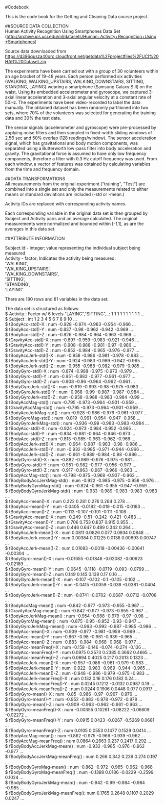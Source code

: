 #Codebook

This is the code book for the Getting and Cleaning Data course project. 

##SOURCE DATA COLLECTION  
Human Activity Recognition Using Smartphones Data Set  
(http://archive.ics.uci.edu/ml/datasets/Human+Activity+Recognition+Using+Smartphones)  

Source data downloaded from https://d396qusza40orc.cloudfront.net/getdata%2Fprojectfiles%2FUCI%20HAR%20Dataset.zip   

The experiments have been carried out with a group of 30 volunteers within an age bracket of 19-48 years. Each person performed six activities (WALKING, WALKING_UPSTAIRS, WALKING_DOWNSTAIRS, SITTING, STANDING, LAYING) wearing a smartphone (Samsung Galaxy S II) on the waist. Using its embedded accelerometer and gyroscope, we captured 3-axial linear acceleration and 3-axial angular velocity at a constant rate of 50Hz. The experiments have been video-recorded to label the data manually. The obtained dataset has been randomly partitioned into two sets, where 70% of the volunteers was selected for generating the training data and 30% the test data.  

The sensor signals (accelerometer and gyroscope) were pre-processed by applying noise filters and then sampled in fixed-width sliding windows of 2.56 sec and 50% overlap (128 readings/window). The sensor acceleration signal, which has gravitational and body motion components, was separated using a Butterworth low-pass filter into body acceleration and gravity. The gravitational force is assumed to have only low frequency components, therefore a filter with 0.3 Hz cutoff frequency was used. From each window, a vector of features was obtained by calculating variables from the time and frequency domain.


##DATA TRANSFORMATIONS  
All measurements from the original experiment ("training", "Test") are combined into a single set and only the measurements related to either means or standard deviations are included (-std or -mean.)  

Activity IDs are replaced with corresponding activity names.  

Each corresponding variable in the original data set is then grouped by Subject and Activity pairs and an average calculated. The original measurements were normalized and bounded within [-1,1], as are the averages in this data set.   


##ATTRIBUTE INFORMATION  

Subject.Id - integer; value representing the individual subject being measured  
Activity - factor; Indicates the activity being measured:   
                'WALKING',  
                'WALKING_UPSTAIRS',  
                'WALKING_DOWNSTAIRS',  
                'SITTING',  
                'STANDING',  
                'LAYING'  

There are 180 rows and 81 variables in the data set. 
                
The data set is structured as follows:  
 $ Activity                       : Factor w/ 6 levels "LAYING","SITTING",..: 1 1 1 1 1 1 1 1 1 1 ...  
 $ Subject                        : int  1 2 3 4 5 6 7 8 9 10 ...  
 $ tBodyAcc-std()-X               : num  -0.928 -0.974 -0.983 -0.954 -0.966 ...  
 $ tBodyAcc-std()-Y               : num  -0.837 -0.98 -0.962 -0.942 -0.969 ...  
 $ tBodyAcc-std()-Z               : num  -0.826 -0.984 -0.964 -0.963 -0.969 ...  
 $ tGravityAcc-std()-X            : num  -0.897 -0.959 -0.983 -0.921 -0.946 ...  
 $ tGravityAcc-std()-Y            : num  -0.908 -0.988 -0.981 -0.97 -0.986 ...  
 $ tGravityAcc-std()-Z            : num  -0.852 -0.984 -0.965 -0.976 -0.977 ...  
 $ tBodyAccJerk-std()-X           : num  -0.958 -0.986 -0.981 -0.978 -0.983 ...  
 $ tBodyAccJerk-std()-Y           : num  -0.924 -0.983 -0.969 -0.942 -0.965 ...  
 $ tBodyAccJerk-std()-Z           : num  -0.955 -0.988 -0.982 -0.979 -0.985 ...  
 $ tBodyGyro-std()-X              : num  -0.874 -0.988 -0.975 -0.973 -0.979 ...  
 $ tBodyGyro-std()-Y              : num  -0.951 -0.982 -0.977 -0.961 -0.977 ...  
 $ tBodyGyro-std()-Z              : num  -0.908 -0.96 -0.964 -0.962 -0.961 ...  
 $ tBodyGyroJerk-std()-X          : num  -0.919 -0.993 -0.98 -0.975 -0.983 ...  
 $ tBodyGyroJerk-std()-Y          : num  -0.968 -0.99 -0.987 -0.987 -0.984 ...  
 $ tBodyGyroJerk-std()-Z          : num  -0.958 -0.988 -0.983 -0.984 -0.99 ...   
 $ tBodyAccMag-std()              : num  -0.795 -0.973 -0.964 -0.931 -0.959 ...   
 $ tGravityAccMag-std()           : num  -0.795 -0.973 -0.964 -0.931 -0.959 ...   
 $ tBodyAccJerkMag-std()          : num  -0.928 -0.986 -0.976 -0.961 -0.977 ...   
 $ tBodyGyroMag-std()             : num  -0.819 -0.961 -0.954 -0.947 -0.958 ...   
 $ tBodyGyroJerkMag-std()         : num  -0.936 -0.99 -0.983 -0.983 -0.984 ...   
 $ fBodyAcc-std()-X               : num  -0.924 -0.973 -0.984 -0.952 -0.965 ...  
 $ fBodyAcc-std()-Y               : num  -0.834 -0.981 -0.964 -0.946 -0.973 ...  
 $ fBodyAcc-std()-Z               : num  -0.813 -0.985 -0.963 -0.962 -0.966 ...  
 $ fBodyAccJerk-std()-X           : num  -0.964 -0.987 -0.983 -0.98 -0.986 ...  
 $ fBodyAccJerk-std()-Y           : num  -0.932 -0.985 -0.971 -0.944 -0.966 ...  
 $ fBodyAccJerk-std()-Z           : num  -0.961 -0.989 -0.984 -0.98 -0.986 ...   
 $ fBodyGyro-std()-X              : num  -0.882 -0.989 -0.976 -0.975 -0.981 ...  
 $ fBodyGyro-std()-Y              : num  -0.951 -0.982 -0.977 -0.956 -0.977 ...  
 $ fBodyGyro-std()-Z              : num  -0.917 -0.963 -0.967 -0.966 -0.963 ...  
 $ fBodyAccMag-std()              : num  -0.798 -0.975 -0.968 -0.937 -0.963 ...  
 $ fBodyBodyAccJerkMag-std()      : num  -0.922 -0.985 -0.975 -0.958 -0.976 ...  
 $ fBodyBodyGyroMag-std()         : num  -0.824 -0.961 -0.955 -0.947 -0.959 ...  
 $ fBodyBodyGyroJerkMag-std()     : num  -0.933 -0.989 -0.983 -0.983 -0.983 ...  
 $ tBodyAcc-mean()-X              : num  0.222 0.281 0.276 0.264 0.278 ...  
 $ tBodyAcc-mean()-Y              : num  -0.0405 -0.0182 -0.019 -0.015 -0.0183 ...  
 $ tBodyAcc-mean()-Z              : num  -0.113 -0.107 -0.101 -0.111 -0.108 ...  
 $ tGravityAcc-mean()-X           : num  -0.249 -0.51 -0.242 -0.421 -0.483 ...  
 $ tGravityAcc-mean()-Y           : num  0.706 0.753 0.837 0.915 0.955 ...  
 $ tGravityAcc-mean()-Z           : num  0.446 0.647 0.489 0.342 0.264 ...  
 $ tBodyAccJerk-mean()-X          : num  0.0811 0.0826 0.077 0.0934 0.0848 .  ..  
 $ tBodyAccJerk-mean()-Y          : num  0.00384 0.01225 0.0138 0.00693 0.00747 ...  
 $ tBodyAccJerk-mean()-Z          : num  0.01083 -0.0018 -0.00436 -0.00641 -0.00304 ...  
 $ tBodyGyro-mean()-X             : num  -0.01655 -0.01848 -0.02082 -0.00923 -0.02189 ...  
 $ tBodyGyro-mean()-Y             : num  -0.0645 -0.1118 -0.0719 -0.093 -0.0799 ...  
 $ tBodyGyro-mean()-Z             : num  0.149 0.145 0.138 0.17 0.16 ...  
 $ tBodyGyroJerk-mean()-X         : num  -0.107 -0.102 -0.1 -0.105 -0.102 ...  
 $ tBodyGyroJerk-mean()-Y         : num  -0.0415 -0.0359 -0.039 -0.0381 -0.0404 ...  
 $ tBodyGyroJerk-mean()-Z         : num  -0.0741 -0.0702 -0.0687 -0.0712 -0.0708 ...  
 $ tBodyAccMag-mean()             : num  -0.842 -0.977 -0.973 -0.955 -0.967 ...  
 $ tGravityAccMag-mean()          : num  -0.842 -0.977 -0.973 -0.955 -0.967 ...  
 $ tBodyAccJerkMag-mean()         : num  -0.954 -0.988 -0.979 -0.97 -0.98 ...  
 $ tBodyGyroMag-mean()            : num  -0.875 -0.95 -0.952 -0.93 -0.947 ...  
 $ tBodyGyroJerkMag-mean()        : num  -0.963 -0.992 -0.987 -0.985 -0.986 ...  
 $ fBodyAcc-mean()-X              : num  -0.939 -0.977 -0.981 -0.959 -0.969 ...  
 $ fBodyAcc-mean()-Y              : num  -0.867 -0.98 -0.961 -0.939 -0.965 ...  
 $ fBodyAcc-mean()-Z              : num  -0.883 -0.984 -0.968 -0.968 -0.977 ...  
 $ fBodyAcc-meanFreq()-X          : num  -0.159 -0.146 -0.074 -0.274 -0.136 ...  
 $ fBodyAcc-meanFreq()-Y          : num  0.0975 0.2573 0.2385 0.3662 0.4665 ...  
 $ fBodyAcc-meanFreq()-Z          : num  0.0894 0.4025 0.217 0.2013 0.1323 ...  
 $ fBodyAccJerk-mean()-X          : num  -0.957 -0.986 -0.981 -0.979 -0.983 ...  
 $ fBodyAccJerk-mean()-Y          : num  -0.922 -0.983 -0.969 -0.944 -0.965 ...  
 $ fBodyAccJerk-mean()-Z          : num  -0.948 -0.986 -0.979 -0.975 -0.983 ...  
 $ fBodyAccJerk-meanFreq()-X      : num  0.132 0.16 0.176 0.182 0.24 ...  
 $ fBodyAccJerk-meanFreq()-Y      : num  0.0245 0.1212 -0.0132 0.0987 0.19   ...  
 $ fBodyAccJerk-meanFreq()-Z      : num  0.0244 0.1906 0.0448 0.077 0.0917 ...  
 $ fBodyGyro-mean()-X             : num  -0.85 -0.986 -0.97 -0.967 -0.976 ...  
 $ fBodyGyro-mean()-Y             : num  -0.952 -0.983 -0.978 -0.972 -0.978 ...  
 $ fBodyGyro-mean()-Z             : num  -0.909 -0.963 -0.962 -0.961 -0.963 ...  
 $ fBodyGyro-meanFreq()-X         : num  -0.00355 0.10261 -0.08222 -0.06609 -0.02272 ...  
 $ fBodyGyro-meanFreq()-Y         : num  -0.0915 0.0423 -0.0267 -0.5269 0.0681 ...  
 $ fBodyGyro-meanFreq()-Z         : num  0.0105 0.0553 0.1477 0.1529 0.0414 ...  
 $ fBodyAccMag-mean()             : num  -0.862 -0.975 -0.966 -0.939 -0.962 ...  
 $ fBodyAccMag-meanFreq()         : num  0.0864 0.2663 0.237 0.2417 0.292 ...  
 $ fBodyBodyAccJerkMag-mean()     : num  -0.933 -0.985 -0.976 -0.962 -0.977 ...  
 $ fBodyBodyAccJerkMag-meanFreq() : num  0.266 0.342 0.239 0.274 0.197 ...  
 $ fBodyBodyGyroMag-mean()        : num  -0.862 -0.972 -0.965 -0.962 -0.968   
 $ fBodyBodyGyroMag-meanFreq()    : num  -0.1398 0.0186 -0.0229 -0.2599 0.1024 ...  
 $ fBodyBodyGyroJerkMag-mean()    : num  -0.942 -0.99 -0.984 -0.984 -0.985 ...  
 $ fBodyBodyGyroJerkMag-meanFreq(): num  0.1765 0.2648 0.1107 0.2029 0.0247 ...  
